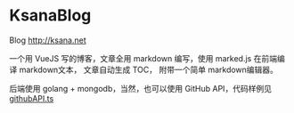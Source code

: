 # KsanaBlog
Blog http://ksana.net

一个用 VueJS 写的博客，文章全用 markdown 编写，使用 marked.js 在前端编译 markdown文本，
文章自动生成 TOC， 附带一个简单 markdown编辑器。

后端使用 golang + mongodb，当然，也可以使用 GitHub API，代码样例见 [githubAPI.ts]()
